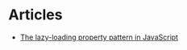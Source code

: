 # Articles

- [The lazy-loading property pattern in JavaScript](https://humanwhocodes.com/blog/2021/04/lazy-loading-property-pattern-javascript/)